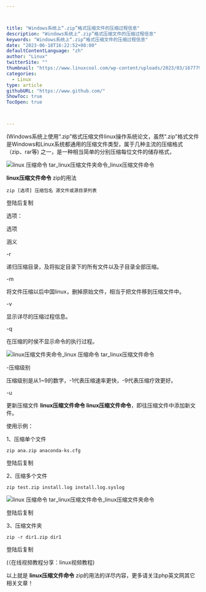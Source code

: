 ```yaml
---



title: "Windows系统上“.zip”格式压缩文件的压缩过程信息"
description: "Windows系统上“.zip”格式压缩文件的压缩过程信息"
keywords: "Windows系统上“.zip”格式压缩文件的压缩过程信息"
date: "2023-06-18T16:22:52+08:00"
defaultContentLanguage: "zh"
author: "Linux"
twitterSite: ""
thumbnail: "https://www.linuxcool.com/wp-content/uploads/2023/03/1677794742304_0.jpg"
categories:
  - Linux
type: article
githubURL: "https://www.github.com/"
ShowToc: true
TocOpen: true



---
```


(Windows系统上使用“.zip”格式压缩文件linux操作系统论文，虽然“.zip”格式文件是Windows和Linux系统都通用的压缩文件类型，属于几种主流的压缩格式（zip、rar等) 之一，是一种相当简单的分别压缩每位文件的储存格式，

![linux 压缩命令 tar_linux压缩文件夹命令_linux压缩文件命令](https://www.linuxcool.com/wp-content/uploads/2023/03/1677794742304_0.jpg)

**linux压缩文件命令** zip的用法

```
zip [选项] 压缩包名 源文件或源目录列表
```

登陆后复制

选项：

选项

涵义

-r

递归压缩目录，及将拟定目录下的所有文件以及子目录全部压缩。

-m

将文件压缩以后中国linux，删掉原始文件，相当于把文件移到压缩文件中。

-v

显示详尽的压缩过程信息。

-q

在压缩的时侯不显示命令的执行过程。

![linux压缩文件夹命令_linux 压缩命令 tar_linux压缩文件命令](https://www.linuxcool.com/wp-content/uploads/2023/03/1677794742304_1.png)

-压缩级别

压缩级别是从1~9的数字，-1代表压缩速率更快，-9代表压缩疗效更好。

-u

更新压缩文件 **linux压缩文件命令 linux压缩文件命令**，即往压缩文件中添加新文件。

使用示例：

1、压缩单个文件

```
zip ana.zip anaconda-ks.cfg
```

登陆后复制

2、压缩多个文件

```
zip test.zip install.log install.log.syslog
```

![linux 压缩命令 tar_linux压缩文件命令_linux压缩文件夹命令](https://www.linuxcool.com/wp-content/uploads/2023/03/1677794742304_2.png)

登陆后复制

3、压缩文件夹

```
zip -r dir1.zip dir1
```

登陆后复制

(（在线视频教程分享：linux视频教程) 

以上就是 **linux压缩文件命令** zip的用法的详尽内容，更多请关注php英文网其它相关文章！